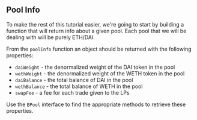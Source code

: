 ## Pool Info

To make the rest of this tutorial easier, we're going to start by building a function that will return info about a given pool. Each pool that we will be dealing with will be purely ETH/DAI. 

From the `poolInfo` function an object should be returned with the following properties:

- `daiWeight` - the denormalized weight of the DAI token in the pool
- `wethWeight` - the denormalized weight of the WETH token in the pool
- `daiBalance` - the total balance of DAI in the pool
- `wethBalance` - the total balance of WETH in the pool
- `swapFee` - a fee for each trade given to the LPs

Use the `BPool` interface to find the appropriate methods to retrieve these properties.
